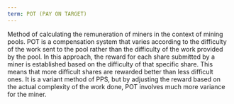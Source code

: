 ```yaml
---
term: POT (PAY ON TARGET)
---
```


Method of calculating the remuneration of miners in the context of mining pools. POT is a compensation system that varies according to the difficulty of the work sent to the pool rather than the difficulty of the work provided by the pool. In this approach, the reward for each share submitted by a miner is established based on the difficulty of that specific share. This means that more difficult shares are rewarded better than less difficult ones. It is a variant method of PPS, but by adjusting the reward based on the actual complexity of the work done, POT involves much more variance for the miner.

